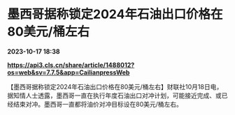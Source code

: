 # 墨西哥据称锁定2024年石油出口价格在80美元/桶左右

**2023-10-17 18:38**

**https://api3.cls.cn/share/article/1488012?os=web&sv=7.7.5&app=CailianpressWeb**

【墨西哥据称锁定2024年石油出口价格在80美元/桶左右】财联社10月18日电，据知情人士透露，墨西哥一直在执行年度石油出口对冲计划，可能接近完成、或已经结束对冲。墨西哥一直都将油价对冲目标设在80美元/桶左右。
